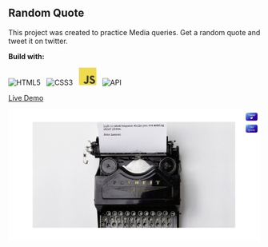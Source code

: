 ## Random Quote

This project was created to practice Media queries.
Get a random quote and tweet it on twitter.

**Build with:**

<p align="left">
<img alt="HTML5" width="35px" src="https://imgur.com/Ebg8eFb.png" />
&nbsp;
<img alt="CSS3" width="35px" src="https://imgur.com/BkPuJlj.png" />
&nbsp;
<img alt="JavaScript" width="35px" src="https://raw.githubusercontent.com/github/explore/80688e429a7d4ef2fca1e82350fe8e3517d3494d/topics/javascript/javascript.png" />
&nbsp;
<img alt="API" width="35px" src="https://imgur.com/RLLIr4m.png" />
</p>

[Live Demo](https://mandyneumeyer.github.io/random_quote/)

<img src="img/type.jpeg">
